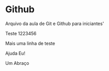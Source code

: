 # Github

Arquivo da aula de Git e Github para iniciantes'

Teste 1223456


Mais uma linha de teste


Ajuda Eu!

Um Abraço

